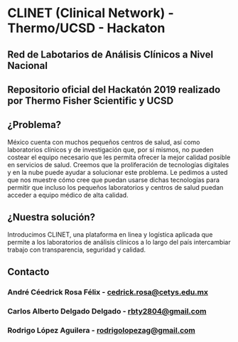 # CLINET (Clinical Network) - Thermo/UCSD - Hackaton
## Red de Labotarios de Análisis Clínicos a Nivel Nacional

## Repositorio oficial del Hackatón 2019 realizado por Thermo Fisher Scientific y UCSD

## ¿Problema?

México cuenta con muchos pequeños centros de salud, así como laboratorios clínicos y de investigación que, por sí mismos, no pueden costear el equipo necesario que les permita ofrecer la mejor calidad posible en servicios de salud. Creemos que la proliferación de tecnologías digitales y en la nube puede ayudar a solucionar este problema. Le pedimos a usted que nos muestre cómo cree que puedan usarse dichas tecnologías para permitir que incluso los pequeños laboratorios y centros de salud puedan acceder a equipo médico de alta calidad.

## ¿Nuestra solución?

Introducimos CLINET, una plataforma en linea y logística aplicada que permite a los laboratorios de análisis clínicos a lo largo del país intercambiar trabajo con transparencia, seguridad y calidad.

## Contacto

### André Céedrick Rosa Félix - cedrick.rosa@cetys.edu.mx
### Carlos Alberto Delgado Delgado - rbty2804@gmail.com
### Rodrigo López Aguilera - rodrigolopezag@gmail.com